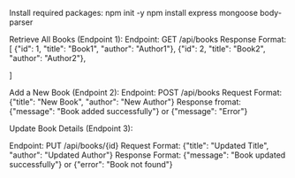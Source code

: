 Install required packages:
npm init -y
npm install express mongoose body-parser

Retrieve All Books (Endpoint 1):
Endpoint: GET /api/books
Response Format:
[
  {"id": 1, "title": "Book1", "author": "Author1"},
  {"id": 2, "title": "Book2", "author": "Author2"},
  
]

Add a New Book (Endpoint 2):
Endpoint: POST /api/books
Request Format:
{"title": "New Book", "author": "New Author"}
Response fromat:
{"message": "Book added successfully"}
or
{"message": "Error"}

Update Book Details (Endpoint 3):

Endpoint: PUT /api/books/{id}
Request Format:
{"title": "Updated Title", "author": "Updated Author"}
Response Format:
{"message": "Book updated successfully"}
or
{"error": "Book not found"}





